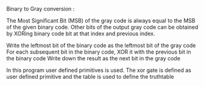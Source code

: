 Binary to Gray conversion : 

The Most Significant Bit (MSB) of the gray code is always equal to the MSB of the given binary code.
Other bits of the output gray code can be obtained by XORing binary code bit at that index and previous index.

Write the leftmost bit of the binary code as the leftmost bit of the gray code
For each subsequent bit in the binary code, XOR it with the previous bit in the binary code
Write down the result as the next bit in the gray code

In this program user defined primitives is used. The xor gate is defined as user defined primitive and the table is used to define the truthtable
